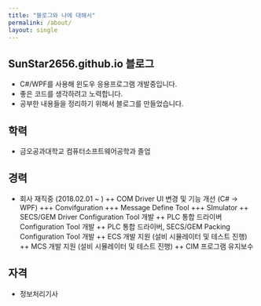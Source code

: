 ```yaml
---
title: "블로그와 나에 대해서"
permalink: /about/
layout: single
---
```


## SunStar2656.github.io 블로그

+ C#/WPF를 사용해 윈도우 응용프로그램 개발중입니다.
+ 좋은 코드를 생각하려고 노력합니다.
+ 공부한 내용들을 정리하기 위해서 블로그를 만들었습니다.

## 학력

+ 금오공과대학교 컴퓨터소프트웨어공학과 졸업

## 경력

+ 회사 재직중 (2018.02.01 ~ )
++ COM Driver UI 변경 및 기능 개선 (C# -> WPF)
+++ Convifguration
+++ Message Define Tool
+++ SImulator
++ SECS/GEM Driver Configuration Tool 개발
++ PLC 통합 드라이버 Configuration Tool 개발
++ PLC 통합 드라이버, SECS/GEM Packing Configuration Tool 개발
++ ECS 개발 지원 (설비 시뮬레이터 및 테스트 진행)
++ MCS 개발 지원 (설비 시뮬레이터 및 테스트 진행)
++ CIM 프로그램 유지보수

## 자격

+ 정보처리기사
